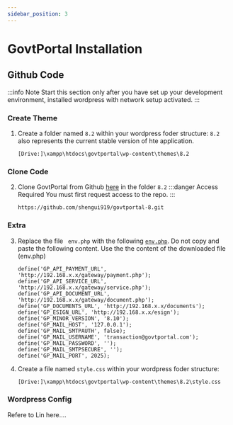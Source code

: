 ```yaml
---
sidebar_position: 3
---
```


# GovtPortal Installation

## Github Code

:::info Note
Start this section only after you have set up your development environment, installed wordpress with network setup activated.
:::

### Create Theme

1. Create a folder named `8.2` within your wordpress foder structure:
   `8.2` also represents the current stable version of hte application.

   ```
   [Drive:]\xampp\htdocs\govtportal\wp-content\themes\8.2
   ```

### Clone Code

2. Clone GovtPortal from Github [here](https://github.com/shengui919/govtportal-8.git) in the folder `8.2`
   :::danger Access Required
   You must first request access to the repo.
   :::

   ```
   https://github.com/shengui919/govtportal-8.git
   ```

### Extra

3. Replace the file <code> env.php</code> with the following [`env.php`](/files/env.php).
   Do not copy and paste the following content. Use the the content of the downloaded file (env.php)

   ```< ?php
   define('GP_API_PAYMENT_URL', 'http://192.168.x.x/gateway/payment.php');
   define('GP_API_SERVICE_URL', 'http://192.168.x.x/gateway/service.php');
   define('GP_API_DOCUMENT_URL', 'http://192.168.x.x/gateway/document.php');
   define('GP_DOCUMENTS_URL', 'http://192.168.x.x/documents');
   define('GP_ESIGN_URL', 'http://192.168.x.x/esign');
   define('GP_MINOR_VERSION', '8.10');
   define('GP_MAIL_HOST', '127.0.0.1');
   define('GP_MAIL_SMTPAUTH', false);
   define('GP_MAIL_USERNAME', 'transaction@govtportal.com');
   define('GP_MAIL_PASSWORD', '');
   define('GP_MAIL_SMTPSECURE', '');
   define('GP_MAIL_PORT', 2025);
   ```

4. Create a file named `style.css` within your wordpress foder structure:

   ```
   [Drive:]\xampp\htdocs\govtportal\wp-content\themes\8.2\style.css
   ```

### Wordpress Config

Refere to Lin here....

